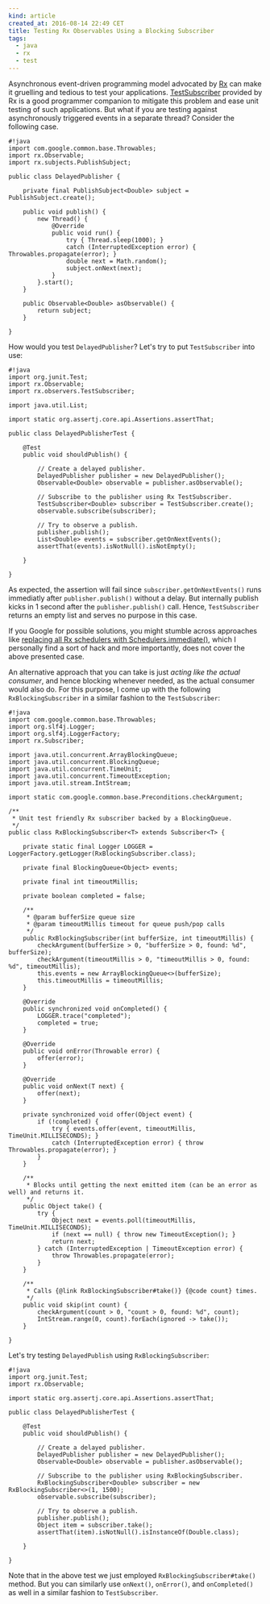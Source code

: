```yaml
---
kind: article
created_at: 2016-08-14 22:49 CET
title: Testing Rx Observables Using a Blocking Subscriber
tags:
  - java
  - rx
  - test
---
```


Asynchronous event-driven programming model advocated by
[Rx](http://reactivex.io/) can make it gruelling and tedious to test your
applications.
[TestSubscriber](https://labs.ribot.co.uk/unit-testing-rxjava-6e9540d4a329)
provided by Rx is a good programmer companion to mitigate this problem and
ease unit testing of such applications. But what if you are testing against
asynchronously triggered events in a separate thread? Consider the following
case.

    #!java
    import com.google.common.base.Throwables;
    import rx.Observable;
    import rx.subjects.PublishSubject;

    public class DelayedPublisher {

        private final PublishSubject<Double> subject = PublishSubject.create();

        public void publish() {
            new Thread() {
                @Override
                public void run() {
                    try { Thread.sleep(1000); }
                    catch (InterruptedException error) { Throwables.propagate(error); }
                    double next = Math.random();
                    subject.onNext(next);
                }
            }.start();
        }

        public Observable<Double> asObservable() {
            return subject;
        }

    }

How would you test `DelayedPublisher`? Let's try to put `TestSubscriber` into
use:

    #!java
    import org.junit.Test;
    import rx.Observable;
    import rx.observers.TestSubscriber;

    import java.util.List;

    import static org.assertj.core.api.Assertions.assertThat;

    public class DelayedPublisherTest {

        @Test
        public void shouldPublish() {

            // Create a delayed publisher.
            DelayedPublisher publisher = new DelayedPublisher();
            Observable<Double> observable = publisher.asObservable();

            // Subscribe to the publisher using Rx TestSubscriber.
            TestSubscriber<Double> subscriber = TestSubscriber.create();
            observable.subscribe(subscriber);

            // Try to observe a publish.
            publisher.publish();
            List<Double> events = subscriber.getOnNextEvents();
            assertThat(events).isNotNull().isNotEmpty();

        }

    }

As expected, the assertion will fail since `subscriber.getOnNextEvents()` runs
immediatly after `publisher.publish()` without a delay. But internally publish
kicks in 1 second after the `publisher.publish()` call. Hence,
`TestSubscriber` returns an empty list and serves no purpose in this case.

If you Google for possible solutions, you might stumble across approaches like
[replacing all Rx schedulers with
Schedulers.immediate()](http://fedepaol.github.io/blog/2015/09/13/testing-rxjava-observables-subscriptions/),
which I personally find a sort of hack and more importantly, does not cover
the above presented case.

An alternative approach that you can take is just *acting like the actual
consumer*, and hence blocking whenever needed, as the actual consumer would
also do. For this purpose, I come up with the following `RxBlockingSubscriber`
in a similar fashion to the `TestSubscriber`:

    #!java
    import com.google.common.base.Throwables;
    import org.slf4j.Logger;
    import org.slf4j.LoggerFactory;
    import rx.Subscriber;

    import java.util.concurrent.ArrayBlockingQueue;
    import java.util.concurrent.BlockingQueue;
    import java.util.concurrent.TimeUnit;
    import java.util.concurrent.TimeoutException;
    import java.util.stream.IntStream;

    import static com.google.common.base.Preconditions.checkArgument;

    /**
     * Unit test friendly Rx subscriber backed by a BlockingQueue.
     */
    public class RxBlockingSubscriber<T> extends Subscriber<T> {

        private static final Logger LOGGER = LoggerFactory.getLogger(RxBlockingSubscriber.class);

        private final BlockingQueue<Object> events;

        private final int timeoutMillis;

        private boolean completed = false;

        /**
         * @param bufferSize queue size
         * @param timeoutMillis timeout for queue push/pop calls
         */
        public RxBlockingSubscriber(int bufferSize, int timeoutMillis) {
            checkArgument(bufferSize > 0, "bufferSize > 0, found: %d", bufferSize);
            checkArgument(timeoutMillis > 0, "timeoutMillis > 0, found: %d", timeoutMillis);
            this.events = new ArrayBlockingQueue<>(bufferSize);
            this.timeoutMillis = timeoutMillis;
        }

        @Override
        public synchronized void onCompleted() {
            LOGGER.trace("completed");
            completed = true;
        }

        @Override
        public void onError(Throwable error) {
            offer(error);
        }

        @Override
        public void onNext(T next) {
            offer(next);
        }

        private synchronized void offer(Object event) {
            if (!completed) {
                try { events.offer(event, timeoutMillis, TimeUnit.MILLISECONDS); }
                catch (InterruptedException error) { throw Throwables.propagate(error); }
            }
        }

        /**
         * Blocks until getting the next emitted item (can be an error as well) and returns it.
         */
        public Object take() {
            try {
                Object next = events.poll(timeoutMillis, TimeUnit.MILLISECONDS);
                if (next == null) { throw new TimeoutException(); }
                return next;
            } catch (InterruptedException | TimeoutException error) {
                throw Throwables.propagate(error);
            }
        }

        /**
         * Calls {@link RxBlockingSubscriber#take()} {@code count} times.
         */
        public void skip(int count) {
            checkArgument(count > 0, "count > 0, found: %d", count);
            IntStream.range(0, count).forEach(ignored -> take());
        }

    }

Let's try testing `DelayedPublish` using `RxBlockingSubscriber`:

    #!java
    import org.junit.Test;
    import rx.Observable;

    import static org.assertj.core.api.Assertions.assertThat;

    public class DelayedPublisherTest {

        @Test
        public void shouldPublish() {

            // Create a delayed publisher.
            DelayedPublisher publisher = new DelayedPublisher();
            Observable<Double> observable = publisher.asObservable();

            // Subscribe to the publisher using RxBlockingSubscriber.
            RxBlockingSubscriber<Double> subscriber = new RxBlockingSubscriber<>(1, 1500);
            observable.subscribe(subscriber);

            // Try to observe a publish.
            publisher.publish();
            Object item = subscriber.take();
            assertThat(item).isNotNull().isInstanceOf(Double.class);

        }

    }

Note that in the above test we just employed `RxBlockingSubscriber#take()`
method. But you can similarly use `onNext()`, `onError()`, and `onCompleted()`
as well in a similar fashion to `TestSubscriber`.
